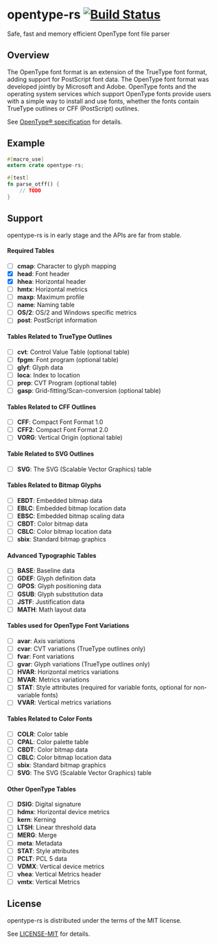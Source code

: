 # opentype-rs [![Build Status](https://travis-ci.org/fveilly/opentype-rs.svg?branch=master)](https://github.com/fveilly/rink-parser)
Safe, fast and memory efficient OpenType font file parser

## Overview
[overview]: #overview

The OpenType font format is an extension of the TrueType font format, adding support for PostScript font data. The OpenType font format was developed jointly by Microsoft and Adobe. OpenType fonts and the operating system services which support OpenType fonts provide users with a simple way to install and use fonts, whether the fonts contain TrueType outlines or CFF (PostScript) outlines.

See [OpenType® specification](https://docs.microsoft.com/en-gb/typography/opentype/spec/) for details.

## Example
[example]: #example

```rust
#[macro_use]
extern crate opentype-rs;

#[test]
fn parse_otff() {
    // TODO
}
```

## Support
[support]: #support

<aside class="warning">
opentype-rs is in early stage and the APIs are far from stable.
</aside>

#### Required Tables

- [ ] **cmap**: Character to glyph mapping
- [x] **head**: Font header
- [x] **hhea**: Horizontal header
- [ ] **hmtx**: Horizontal metrics
- [ ] **maxp**: Maximum profile
- [ ] **name**: Naming table
- [ ] **OS/2**: OS/2 and Windows specific metrics
- [ ] **post**: PostScript information

#### Tables Related to TrueType Outlines

- [ ] **cvt**: Control Value Table (optional table)
- [ ] **fpgm**: Font program (optional table)
- [ ] **glyf**: Glyph data
- [ ] **loca**: Index to location
- [ ] **prep**: CVT Program (optional table)
- [ ] **gasp**: Grid-fitting/Scan-conversion (optional table)

#### Tables Related to CFF Outlines

- [ ] **CFF**: Compact Font Format 1.0
- [ ] **CFF2**: Compact Font Format 2.0
- [ ] **VORG**: Vertical Origin (optional table)

#### Table Related to SVG Outlines

- [ ] **SVG**: The SVG (Scalable Vector Graphics) table

#### Tables Related to Bitmap Glyphs

- [ ] **EBDT**: Embedded bitmap data
- [ ] **EBLC**: Embedded bitmap location data
- [ ] **EBSC**: Embedded bitmap scaling data
- [ ] **CBDT**: Color bitmap data
- [ ] **CBLC**: Color bitmap location data
- [ ] **sbix**: Standard bitmap graphics

#### Advanced Typographic Tables

- [ ] **BASE**: Baseline data
- [ ] **GDEF**: Glyph definition data
- [ ] **GPOS**: Glyph positioning data
- [ ] **GSUB**: Glyph substitution data
- [ ] **JSTF**: Justification data
- [ ] **MATH**: Math layout data

#### Tables used for OpenType Font Variations

- [ ] **avar**: Axis variations
- [ ] **cvar**: CVT variations (TrueType outlines only)
- [ ] **fvar**: Font variations
- [ ] **gvar**: Glyph variations (TrueType outlines only)
- [ ] **HVAR**: Horizontal metrics variations
- [ ] **MVAR**: Metrics variations
- [ ] **STAT**: Style attributes (required for variable fonts, optional for non-variable fonts)
- [ ] **VVAR**: Vertical metrics variations

#### Tables Related to Color Fonts

- [ ] **COLR**: Color table
- [ ] **CPAL**: Color palette table
- [ ] **CBDT**: Color bitmap data
- [ ] **CBLC**: Color bitmap location data
- [ ] **sbix**: Standard bitmap graphics
- [ ] **SVG**: The SVG (Scalable Vector Graphics) table

#### Other OpenType Tables

- [ ] **DSIG**: Digital signature
- [ ] **hdmx**: Horizontal device metrics
- [ ] **kern**: Kerning
- [ ] **LTSH**: Linear threshold data
- [ ] **MERG**: Merge
- [ ] **meta**: Metadata
- [ ] **STAT**: Style attributes
- [ ] **PCLT**: PCL 5 data
- [ ] **VDMX**: Vertical device metrics
- [ ] **vhea**: Vertical Metrics header
- [ ] **vmtx**: Vertical Metrics

## License
[license]: #license

opentype-rs is distributed under the terms of the MIT license.

See [LICENSE-MIT](LICENSE-MIT) for details.